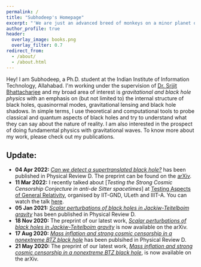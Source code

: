 ```yaml
---
permalink: /
title: "Subhodeep's Homepage"
excerpt: "'We are just an advanced breed of monkeys on a minor planet of a very average star. But we can understand the universe. That makes us something very special.' - Stephen Hawking (Der Spiegel, 16 Oct 1988)"
author_profile: true
header:
  overlay_image: books.png
  overlay_filter: 0.7
redirect_from: 
  - /about/
  - /about.html
---
```


Hey! I am Subhodeep, a Ph.D. student at the Indian Institute of Information Technology, Allahabad. I'm working under the supervision of [Dr. Srijit Bhattacharjee](http://profile.iiita.ac.in/srijit/) and my broad area of interest is *gravitational and black hole physics* with an emphasis on (but not limited to) the internal structure of black holes, quasinormal modes, gravitational lensing and black hole shadows. In simple terms, I use theoretical and computational tools to probe classical and quantum aspects of black holes and try to understand what they can say about the nature of reality. I am also interested in the prospect of doing fundamental physics with gravitational waves. To know more about my work, please check out my publications.

Update:
-------
- **04 Apr 2022:** [*Can we detect a supertranslated black hole?*](https://doi.org/10.1103/PhysRevD.105.084001) has been published in Physical Review D. The preprint can be found on the [arXiv](https://doi.org/10.48550/arXiv.2110.03547).
- **11 Mar 2022:** I recently talked about [*Testing the Strong Cosmic Censorship Conjecture in anti-de Sitter spacetimes*] at [Testing Aspects of General Relativity](https://events.iitgn.ac.in/2022/gr/), organised by IIT-GND, ULeth and IIIT-A. You can watch the talk [here](https://www.youtube.com/watch?v=2VA1N6MXTb8&t=194s).
- **05 Jan 2021:** [*Scalar perturbations of black holes in Jackiw-Teitelboim gravity*](https://doi.org/10.1103/PhysRevD.103.024008) has been published in Physical Review D.
- **18 Nov 2020:** The preprint of our latest work, [*Scalar perturbations of black holes in Jackiw-Teitelboim gravity*](https://arxiv.org/abs/2011.08179) is now available on the arXiv.
- **17 Aug 2020:** [*Mass inflation and strong cosmic censorship in a nonextreme BTZ black hole*](https://doi.org/10.1103/PhysRevD.102.044030) has been publsihed in Physical Review D.
- **21 May 2020:** The preprint of our latest work, [*Mass inflation and strong cosmic censorship in a nonextreme BTZ black hole*](https://arxiv.org/abs/2005.09705), is now available on the arXiv.






